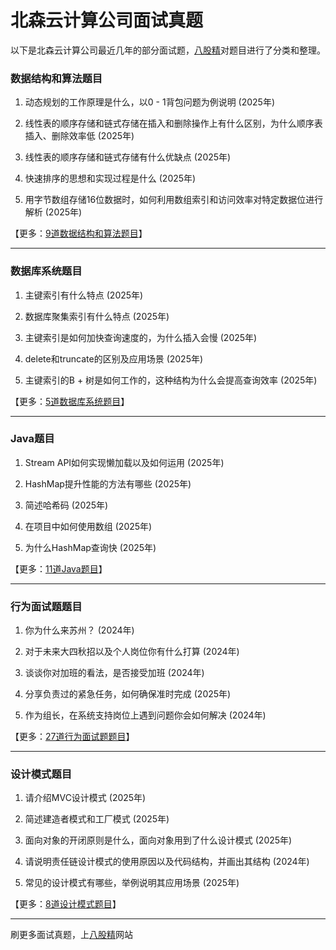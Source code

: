 # 北森云计算公司面试真题

以下是北森云计算公司最近几年的部分面试题，[八股精](https://www.bagujing.com)对题目进行了分类和整理。

### 数据结构和算法题目

1. 动态规划的工作原理是什么，以0 - 1背包问题为例说明 (2025年) 

2. 线性表的顺序存储和链式存储在插入和删除操作上有什么区别，为什么顺序表插入、删除效率低 (2025年) 

3. 线性表的顺序存储和链式存储有什么优缺点 (2025年) 

4. 快速排序的思想和实现过程是什么 (2025年) 

5. 用字节数组存储16位数据时，如何利用数组索引和访问效率对特定数据位进行解析 (2025年) 

【更多：[9道数据结构和算法题目](https://www.bagujing.com/companies)】


---

### 数据库系统题目

1. 主键索引有什么特点 (2025年) 

2. 数据库聚集索引有什么特点 (2025年) 

3. 主键索引是如何加快查询速度的，为什么插入会慢 (2025年) 

4. delete和truncate的区别及应用场景 (2025年) 

5. 主键索引的B + 树是如何工作的，这种结构为什么会提高查询效率 (2025年) 

【更多：[5道数据库系统题目](https://www.bagujing.com/companies)】


---

### Java题目

1. Stream API如何实现懒加载以及如何运用 (2025年) 

2. HashMap提升性能的方法有哪些 (2025年) 

3. 简述哈希码 (2025年) 

4. 在项目中如何使用数组 (2025年) 

5. 为什么HashMap查询快 (2025年) 

【更多：[11道Java题目](https://www.bagujing.com/companies)】


---

### 行为面试题题目

1. 你为什么来苏州？ (2024年) 

2. 对于未来大四秋招以及个人岗位你有什么打算 (2024年) 

3. 谈谈你对加班的看法，是否接受加班 (2024年) 

4. 分享负责过的紧急任务，如何确保准时完成 (2025年) 

5. 作为组长，在系统支持岗位上遇到问题你会如何解决 (2024年) 

【更多：[27道行为面试题题目](https://www.bagujing.com/companies)】


---

### 设计模式题目

1. 请介绍MVC设计模式 (2025年) 

2. 简述建造者模式和工厂模式 (2025年) 

3. 面向对象的开闭原则是什么，面向对象用到了什么设计模式 (2025年) 

4. 请说明责任链设计模式的使用原因以及代码结构，并画出其结构 (2024年) 

5. 常见的设计模式有哪些，举例说明其应用场景 (2025年) 

【更多：[8道设计模式题目](https://www.bagujing.com/companies)】


---

刷更多面试真题，上[八股精](https://www.bagujing.com)网站